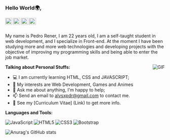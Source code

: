 ### Hello World🌍,

<a href="https://www.linkedin.com/in/pedrorener/">
  <img align="left" alt="pedrorener LinkdeIn" width="22px" src="https://cdn.jsdelivr.net/npm/simple-icons@v3/icons/linkedin.svg" />
</a>
<a href="https://twitter.com/Alvsxpdr">
  <img align="left" alt="Alvsxpdr Twitter" width="22px" src="https://cdn.jsdelivr.net/npm/simple-icons@v3/icons/twitter.svg" />
</a>
<a href="https://www.instagram.com/alvesxpdr/">
  <img align="left" alt="alvesxpdr Instagram" width="22px" src="https://cdn.jsdelivr.net/npm/simple-icons@v3/icons/instagram.svg" />
</a>
<a href="https://www.facebook.com/pedroorener/">
  <img align="left" alt="pedroorener Facebook" width="22px" src="https://cdn.jsdelivr.net/npm/simple-icons@v3/icons/facebook.svg" />
</a>

<br />
<br />

My name is Pedro Rener, I am 22 years old, I am a self-taught student in web development, and I specialize in Front-end. At the moment I have been studying more and more web technologies and developing projects with the objective of improving my programming skills and being able to enter the job market.

  <img align="right" alt="GIF" src="https://i.pinimg.com/originals/e4/26/70/e426702edf874b181aced1e2fa5c6cde.gif" />

**Talking about Personal Stuffs:**

- 💻 I am currently learning HTML, CSS and JAVASCRIPT;
- 🤔 My interests are Web Development, Games and Animes
- 💬 Ask me about anything, I'm happy to help;
- 📫 Send an email to alvsxpdr@gmail.com to contact me.
- 📝 See my [Curriculum Vitae] (Link) to get more info.


**Languages and Tools:**  

![JavaScript](https://img.shields.io/badge/-JavaScript-black?style=flat&logo=javascript&link=https://github.com/BRdhanani)
![HTML5](https://img.shields.io/badge/-HTML5-E34F26?style=flat&logo=html5&logoColor=white&link=https://github.com/BRdhanani)
![CSS3](https://img.shields.io/badge/-CSS3-1572B6?style=flat&logo=css3&link=https://github.com/BRdhanani)
![Bootstrap](https://img.shields.io/badge/-Bootstrap-563D7C?style=flat&logo=bootstrap&link=https://github.com/BRdhanani)
<br>

![Anurag's GitHub stats](https://github-readme-stats.vercel.app/api?username=pedro-rener&show_icons=true&theme=dracula)

<!--
**pedro-rener/pedro-rener** is a ✨ _special_ ✨ repository because its `README.md` (this file) appears on your GitHub profile.


